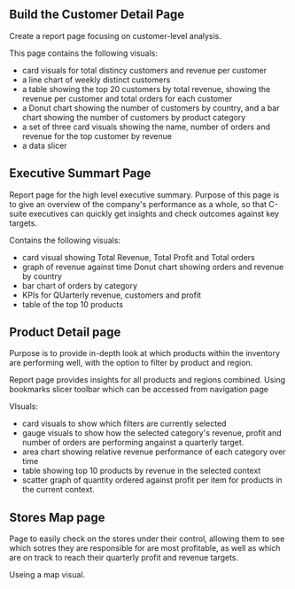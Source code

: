 ## Build the Customer Detail Page

Create a report page focusing on customer-level analysis. 

This page contains the following visuals:
- card visuals for total distincy customers and revenue per customer
- a line chart of weekly distinct customers
- a table showing the top 20 customers by total revenue, showing the revenue per customer and total orders for each customer
- a Donut chart showing the number of customers by country, and a bar chart showing the number of customers by product category
- a set of three card visuals showing the name, number of orders and revenue for the top customer by revenue
- a data slicer

## Executive Summart Page

Report page for the high level executive summary. Purpose of this page is to give an overview of the company's performance as a whole, so that C-suite executives can quickly get insights and check outcomes against key targets.

Contains the following visuals:
- card visual showing Total Revenue, Total Profit and Total orders
- graph of revenue against time
Donut chart showing orders and revenue by country
- bar chart of orders by category
- KPIs for QUarterly revenue, customers and profit
- table of the top 10 products



## Product Detail page

Purpose is to provide in-depth look at which products within the inventory are performing well, with the option to filter by product and region.

Report page provides insights for all products and regions combined. Using bookmarks slicer toolbar which can be accessed from navigation page

VIsuals:
- card visuals to show which filters are currently selected
- gauge visuals to show how the selected category's revenue, profit and number of orders are performing angainst a quarterly target.
- area chart showing relative revenue performance of each category over time
- table showing top 10 products by revenue in the selected context
- scatter graph of quantity ordered against profit per item for products in the current context.


## Stores Map page

Page to easily check on the stores under their control, allowing them to see which sotres they are responsible for are most profitable, as well as which are on track to reach their quarterly profit and revenue targets.

Useing a map visual.
